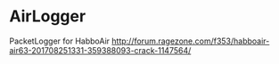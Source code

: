 # AirLogger
PacketLogger for HabboAir
http://forum.ragezone.com/f353/habboair-air63-201708251331-359388093-crack-1147564/
